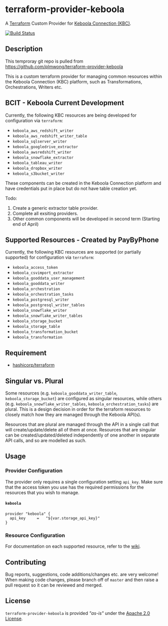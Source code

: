 # terraform-provider-keboola

A [Terraform](https://www.terraform.io) Custom Provider for [Keboola Connection (KBC)](https://www.keboola.com).

[![Build Status](https://travis-ci.org/plmwong/terraform-provider-keboola.svg?branch=master)](https://travis-ci.org/plmwong/terraform-provider-keboola)

## Description

This temproray git repo is pulled from https://github.com/plmwong/terraform-provider-keboola

This is a custom terraform provider for managing common resources within the Keboola Connection (KBC) platform, such as Transformations, Orchestrations, Writers etc.

## BCIT - Keboola Current Development

Currently, the following KBC resources are being developed for configuration via `terraform`:

* `keboola_aws_redshift_writer`
* `keboola_aws_redshift_writer_table`
* `keboola_sqlserver_writer`
* `keboola_googledrive_extractor`
* `keboola_awsredshift_writer`
* `keboola_snowflake_extractor`
* `keboola_tableau_writer`
* `keboola_dropbox_writer`
* `keboola_s3bucket_writer`

These components can be created in the Keboola Connection platform and have credentials put in place but do not have table creation yet.

Todo: 
1. Create a generic extractor table provider.
2. Complete all exsiting providers.
3. Other common components will be developed in second term (Starting end of April)

## Supported Resources - Created by PayByPhone

Currently, the following KBC resources are supported (or partially supported) for configuration via `terraform`:

* `keboola_access_token`
* `keboola_csvimport_extractor`
* `keboola_gooddata_user_management`
* `keboola_gooddata_writer`
* `keboola_orchestration`
* `keboola_orchestration_tasks`
* `keboola_postgresql_writer`
* `keboola_postgresql_writer_tables`
* `keboola_snowflake_writer`
* `keboola_snowflake_writer_tables`
* `keboola_storage_bucket`
* `keboola_storage_table`
* `keboola_transformation_bucket`
* `keboola_transformation`

## Requirement

* [hashicorp/terraform](https://github.com/hashicorp/terraform)


## Singular vs. Plural

Some resources (e.g. `keboola_gooddata_writer_table`, `keboola_storage_bucket`) are configured as singular resources, while others (e.g. `keboola_snowflake_writer_tables`, `keboola_orchestration_tasks`) are plural. This is a design decision in order for
the terraform resources to closely match how they are managed through the Keboola API(s).

Resources that are plural are managed through the API in a single call that will create/update/delete all of them at once.
Resources that are singular can be created/updated/deleted independently of one another in separate API calls, and so are modelled as such.

## Usage

### Provider Configuration

The provider only requires a single configuration setting `api_key`. Make sure that the access token you use has the required permissions
for the resources that you wish to manage.

#### `keboola`

```
provider "keboola" {
  api_key     =   "${var.storage_api_key}"
}
```

### Resource Configuration

For documentation on each supported resource, refer to the [wiki](https://github.com/plmwong/terraform-provider-keboola/wiki).

## Contributing

Bug reports, suggestions, code additions/changes etc. are very welcome! When making code changes, please branch off of `master` and then
raise a pull request so it can be reviewed and merged.

## License
`terraform-provider-keboola` is provided *"as-is"* under the [Apache 2.0 License](https://www.apache.org/licenses/LICENSE-2.0).



